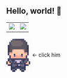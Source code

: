 ## Hello, world! 👋

<table>
  <tr>
    <td><img src="https://github-readme-stats.vercel.app/api?username=LeonovAndreww&show_icons=true&theme=transparent" width="400"/></td>
    <td><img src="https://github-readme-stats.vercel.app/api/top-langs/?username=LeonovAndreww&layout=compact&theme=transparent" width="305"/></td>
  </tr>
</table>

<a href="https://leonovandreww.github.io/Deadline/" style="display: inline-flex; align-items: center; text-decoration: none;">
  <img src="https://raw.githubusercontent.com/LeonovAndreww/LeonovAndreww/main/main-character.gif" width="64"/>
  <span style="margin-left: 5px;">&larr; click him</span>
</a>


<!--
**LeonovAndreww/LeonovAndreww** is a ✨ _special_ ✨ repository because its `README.md` (this file) appears on your GitHub profile.

Here are some ideas to get you started:

- 🔭 I’m currently working on ...
- 🌱 I’m currently learning ...
- 👯 I’m looking to collaborate on ...
- 🤔 I’m looking for help with ...
- 💬 Ask me about ...
- 📫 How to reach me: ...
- 😄 Pronouns: ...
- ⚡ Fun fact: ...
-->

